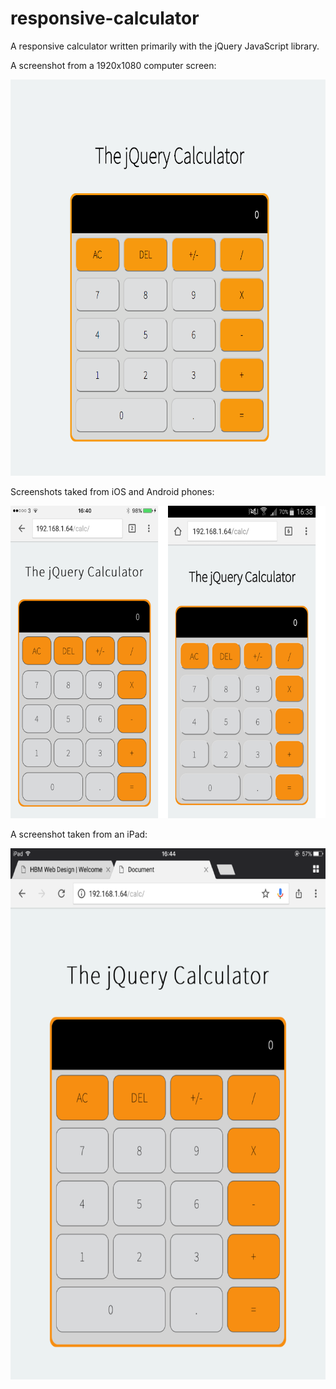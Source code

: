 # responsive-calculator

A responsive calculator written primarily with the jQuery JavaScript library.

A screenshot from a 1920x1080 computer screen:

<img src="ScreenShots/computer.png" width="684" height="634">

Screenshots taked from iOS and Android phones:

<img src="ScreenShots/mobile.png" width="600" height="500">

A screenshot taken from an iPad:

<img src="ScreenShots/ipad.png" width="637" height="850">
